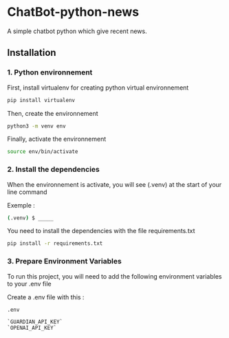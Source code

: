 
# ChatBot-python-news

A simple chatbot python which give recent news.




## Installation



### 1. Python environnement

First, install virtualenv for creating python virtual environnement
```bash
pip install virtualenv
```
Then, create the environnement

```bash
python3 -m venv env
```

Finally, activate the environnement
```bash
source env/bin/activate
```

### 2. Install the dependencies
When the environnement is activate, you will see (.venv) at the start of your line command

Exemple :
```bash
(.venv) $ _____
```

You need to install the dependencies with the file requirements.txt 
```bash
pip install -r requirements.txt
```

### 3. Prepare Environment Variables

To run this project, you will need to add the following environment variables to your .env file

Create a .env file with this :

    .env
    
    `GUARDIAN_API_KEY`
    `OPENAI_API_KEY`
